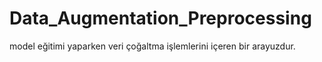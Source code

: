 # Data_Augmentation_Preprocessing


 model eğitimi yaparken veri çoğaltma işlemlerini içeren bir arayuzdur.
